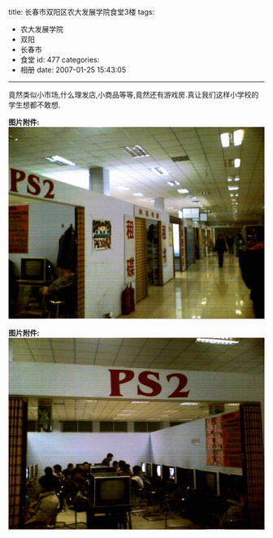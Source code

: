 title: 长春市双阳区农大发展学院食堂3楼
tags:
  - 农大发展学院
  - 双阳
  - 长春市
  - 食堂
id: 477
categories:
  - 相册
date: 2007-01-25 15:43:05
---

竟然类似小市场,什么理发店,小商品等等,竟然还有游戏房.真让我们这样小学校的学生想都不敢想.

**图片附件:**
[![ps1.jpg](/wp-content/uploads/2007/01/123_ps1.jpg)](http://www.foolbird.net/477.html/ps1.jpg "ps1.jpg")

**图片附件:**
[![ps2.jpg](/wp-content/uploads/2007/01/124_ps2.jpg)](http://www.foolbird.net/477.html/ps2.jpg "ps2.jpg")